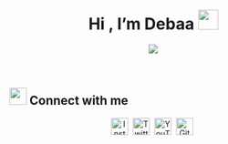 <h1 align="center">Hi , I’m Debaa <img src="https://media.giphy.com/media/hvRJCLFzcasrR4ia7z/giphy.gif" width="35"></h1>
<p align="center">
  <a href="https://github.com/DenverCoder1/readme-typing-svg"><img src="https://readme-typing-svg.herokuapp.com?lines=Computer+enthusiast;Programmer;YouTuber;Always%20learning%20new%20things&center=true&width=500&height=50"></a>
</p>

<br>

## <img src="https://media.giphy.com/media/iY8CRBdQXODJSCERIr/giphy.gif" width="30px"> Connect with me

<p align="center">
  <a href="https://www.instagram.com/devcmon/" target="blank"><img src="https://debaaassets.github.io/assets-learning-python/instagram.svg" width="30px" height="auto" alt="Instagram"/></a>&nbsp;
  <a href="https://twitter.com/devcmon" target="blank"><img src="https://debaaassets.github.io/assets-learning-python/twitter.svg" width="30px" height="auto" alt="Twitter"/></a>&nbsp;
  <a href="https://www.youtube.com/channel/UC5VmXIU0z1bJ647xYBF3zFg" target="blank"><img src="https://debaaassets.github.io/assets-learning-python/youtube.svg" width="30px" height="auto" alt="YouTube"/></a>&nbsp;
  <a href="https://github.com/DebaaMandal" target="blank"><img src="https://debaaassets.github.io/assets-learning-python/github.svg" width="30px" height="auto" alt="GitHub"/></a>&nbsp;
</p>
